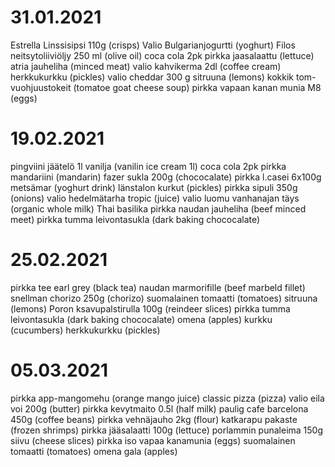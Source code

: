 # 31.01.2021
Estrella Linssisipsi 110g (crisps)
Valio Bulgarianjogurtti (yoghurt)
Filos neitsytoliiviöljy 250 ml (olive oil)
coca cola 2pk
pirkka jaasalaattu (lettuce)
atria jauheliha (minced meat)
valio kahvikerma 2dl (coffee cream)
herkkukurkku (pickles)
valio cheddar 300 g
sitruuna (lemons)
kokkik tom-vuohjuustokeit (tomatoe goat cheese soup)
pirkka vapaan kanan munia M8 (eggs)

# 19.02.2021
pingviini jäätelö 1l vanilja (vanilin ice cream 1l)
coca cola 2pk
pirkka mandariini (mandarin)
fazer sukla 200g (chococalate)
pirkka l.casei 6x100g metsämar (yoghurt drink)
länstalon kurkut (pickles)
pirkka sipuli 350g (onions)
valio hedelmätarha tropic (juice)
valio luomu vanhanajan täys (organic whole milk)
Thai basilika
pirkka naudan jauheliha (beef minced meet)
pirkka tumma leivontasukla (dark baking chococalate)

# 25.02.2021
pirkka tee earl grey (black tea)
naudan marmorifille (beef marbeld fillet)
snellman chorizo 250g (chorizo)
suomalainen tomaatti (tomatoes)
sitruuna (lemons)
Poron ksavupalstirulla 100g (reindeer slices)
pirkka tumma leivontasukla (dark baking chococalate)
omena (apples)
kurkku (cucumbers)
herkkukurkku (pickles)

# 05.03.2021
pirkka app-mangomehu (orange mango juice)
classic pizza (pizza)
valio eila voi 200g (butter)
pirkka kevytmaito 0.5l (half milk)
paulig cafe barcelona 450g (coffee beans)
pirkka vehnäjauho 2kg (flour)
katkarapu pakaste (frozen shrimps)
pirkka jääsalaatti 100g (lettuce)
porlammin punaleima 150g siivu (cheese slices)
pirkka iso vapaa kanamunia (eggs)
suomalainen tomaatti (tomatoes)
omena gala (apples)
